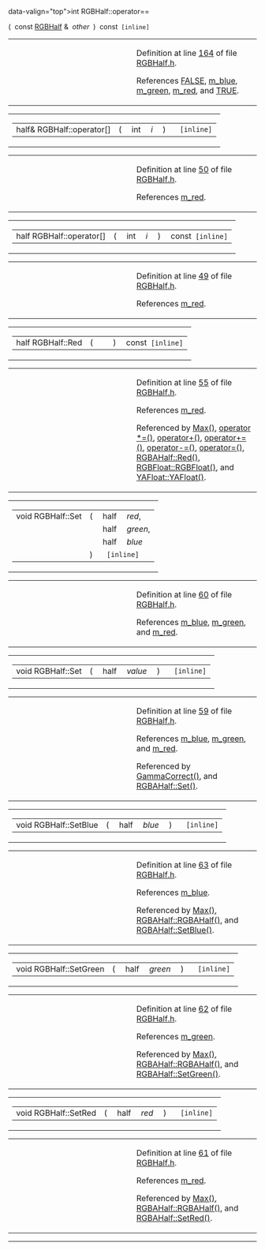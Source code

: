 data-valign="top">int RGBHalf::operator==</td>
<td class="md" data-valign="top">( </td>
<td class="md" data-nowrap="" data-valign="top">const <a href="classRGBHalf.md" class="el">RGBHalf</a> &amp; </td>
<td class="mdname1" data-valign="top" data-nowrap=""><em>other</em></td>
<td class="md" data-valign="top"> ) </td>
<td class="md" data-nowrap="">const<code> [inline]</code></td>
</tr>
</tbody>
</table></td>
</tr>
</tbody>
</table>

<table data-cellspacing="5" data-cellpadding="0" data-border="0">
<colgroup>
<col style="width: 50%" />
<col style="width: 50%" />
</colgroup>
<tbody>
<tr>
<td> </td>
<td><p>Definition at line <a href="RGBHalf_8h-source.md#l00164" class="el">164</a> of file <a href="RGBHalf_8h-source.md" class="el">RGBHalf.h</a>.</p>
<p>References <a href="macwinsock_8h-source.md#l00040" class="el">FALSE</a>, <a href="RGBHalf_8h-source.md#l00020" class="el">m_blue</a>, <a href="RGBHalf_8h-source.md#l00020" class="el">m_green</a>, <a href="RGBHalf_8h-source.md#l00020" class="el">m_red</a>, and <a href="macwinsock_8h-source.md#l00036" class="el">TRUE</a>.</p></td>
</tr>
</tbody>
</table>

<span id="afa3b3be64f86f689de4bf05a470fc17" class="anchor"></span>

<table class="mdTable" data-cellpadding="2" data-cellspacing="0">
<colgroup>
<col style="width: 100%" />
</colgroup>
<tbody>
<tr>
<td class="mdRow"><table data-cellpadding="0" data-cellspacing="0" data-border="0">
<tbody>
<tr>
<td class="md" data-nowrap="" data-valign="top">half&amp; RGBHalf::operator[]</td>
<td class="md" data-valign="top">( </td>
<td class="md" data-nowrap="" data-valign="top">int </td>
<td class="mdname1" data-valign="top" data-nowrap=""><em>i</em></td>
<td class="md" data-valign="top"> ) </td>
<td class="md" data-nowrap=""><code> [inline]</code></td>
</tr>
</tbody>
</table></td>
</tr>
</tbody>
</table>

<table data-cellspacing="5" data-cellpadding="0" data-border="0">
<colgroup>
<col style="width: 50%" />
<col style="width: 50%" />
</colgroup>
<tbody>
<tr>
<td> </td>
<td><p>Definition at line <a href="RGBHalf_8h-source.md#l00050" class="el">50</a> of file <a href="RGBHalf_8h-source.md" class="el">RGBHalf.h</a>.</p>
<p>References <a href="RGBHalf_8h-source.md#l00020" class="el">m_red</a>.</p></td>
</tr>
</tbody>
</table>

<span id="56bd1e633f412f07706e05b60f9eb2bc" class="anchor"></span>

<table class="mdTable" data-cellpadding="2" data-cellspacing="0">
<colgroup>
<col style="width: 100%" />
</colgroup>
<tbody>
<tr>
<td class="mdRow"><table data-cellpadding="0" data-cellspacing="0" data-border="0">
<tbody>
<tr>
<td class="md" data-nowrap="" data-valign="top">half RGBHalf::operator[]</td>
<td class="md" data-valign="top">( </td>
<td class="md" data-nowrap="" data-valign="top">int </td>
<td class="mdname1" data-valign="top" data-nowrap=""><em>i</em></td>
<td class="md" data-valign="top"> ) </td>
<td class="md" data-nowrap="">const<code> [inline]</code></td>
</tr>
</tbody>
</table></td>
</tr>
</tbody>
</table>

<table data-cellspacing="5" data-cellpadding="0" data-border="0">
<colgroup>
<col style="width: 50%" />
<col style="width: 50%" />
</colgroup>
<tbody>
<tr>
<td> </td>
<td><p>Definition at line <a href="RGBHalf_8h-source.md#l00049" class="el">49</a> of file <a href="RGBHalf_8h-source.md" class="el">RGBHalf.h</a>.</p>
<p>References <a href="RGBHalf_8h-source.md#l00020" class="el">m_red</a>.</p></td>
</tr>
</tbody>
</table>

<span id="3d061051286831d4f2aebae980198b48" class="anchor"></span>

<table class="mdTable" data-cellpadding="2" data-cellspacing="0">
<colgroup>
<col style="width: 100%" />
</colgroup>
<tbody>
<tr>
<td class="mdRow"><table data-cellpadding="0" data-cellspacing="0" data-border="0">
<tbody>
<tr>
<td class="md" data-nowrap="" data-valign="top">half RGBHalf::Red</td>
<td class="md" data-valign="top">( </td>
<td class="mdname1" data-valign="top" data-nowrap=""></td>
<td class="md" data-valign="top"> ) </td>
<td class="md" data-nowrap="">const<code> [inline]</code></td>
</tr>
</tbody>
</table></td>
</tr>
</tbody>
</table>

<table data-cellspacing="5" data-cellpadding="0" data-border="0">
<colgroup>
<col style="width: 50%" />
<col style="width: 50%" />
</colgroup>
<tbody>
<tr>
<td> </td>
<td><p>Definition at line <a href="RGBHalf_8h-source.md#l00055" class="el">55</a> of file <a href="RGBHalf_8h-source.md" class="el">RGBHalf.h</a>.</p>
<p>References <a href="RGBHalf_8h-source.md#l00020" class="el">m_red</a>.</p>
<p>Referenced by <a href="RGBHalf_8h-source.md#l00065" class="el">Max()</a>, <a href="RGBHalf_8h-source.md#l00132" class="el">operator *=()</a>, <a href="RGBHalf_8h-source.md#l00156" class="el">operator+()</a>, <a href="RGBHalf_8h-source.md#l00116" class="el">operator+=()</a>, <a href="RGBHalf_8h-source.md#l00124" class="el">operator-=()</a>, <a href="RGBHalf_8h-source.md#l00108" class="el">operator=()</a>, <a href="RGBHalf_8h-source.md#l00218" class="el">RGBAHalf::Red()</a>, <a href="RGBFloat_8inl-source.md#l00021" class="el">RGBFloat::RGBFloat()</a>, and <a href="RGBFloat_8inl-source.md#l00093" class="el">YAFloat::YAFloat()</a>.</p></td>
</tr>
</tbody>
</table>

<span id="b1dec32353af84475be1597d67725296" class="anchor"></span>

<table class="mdTable" data-cellpadding="2" data-cellspacing="0">
<colgroup>
<col style="width: 100%" />
</colgroup>
<tbody>
<tr>
<td class="mdRow"><table data-cellpadding="0" data-cellspacing="0" data-border="0">
<tbody>
<tr>
<td class="md" data-nowrap="" data-valign="top">void RGBHalf::Set</td>
<td class="md" data-valign="top">( </td>
<td class="md" data-nowrap="" data-valign="top">half </td>
<td class="mdname" data-nowrap=""><em>red</em>,</td>
</tr>
<tr>
<td class="md" style="text-align: right;" data-nowrap=""></td>
<td class="md"></td>
<td class="md" data-nowrap="">half </td>
<td class="mdname" data-nowrap=""><em>green</em>,</td>
</tr>
<tr>
<td class="md" style="text-align: right;" data-nowrap=""></td>
<td class="md"></td>
<td class="md" data-nowrap="">half </td>
<td class="mdname" data-nowrap=""><em>blue</em></td>
</tr>
<tr>
<td class="md"></td>
<td class="md">) </td>
<td colspan="2" class="md"><code> [inline]</code></td>
</tr>
</tbody>
</table></td>
</tr>
</tbody>
</table>

<table data-cellspacing="5" data-cellpadding="0" data-border="0">
<colgroup>
<col style="width: 50%" />
<col style="width: 50%" />
</colgroup>
<tbody>
<tr>
<td> </td>
<td><p>Definition at line <a href="RGBHalf_8h-source.md#l00060" class="el">60</a> of file <a href="RGBHalf_8h-source.md" class="el">RGBHalf.h</a>.</p>
<p>References <a href="RGBHalf_8h-source.md#l00020" class="el">m_blue</a>, <a href="RGBHalf_8h-source.md#l00020" class="el">m_green</a>, and <a href="RGBHalf_8h-source.md#l00020" class="el">m_red</a>.</p></td>
</tr>
</tbody>
</table>

<span id="ea76467b46ce22fa1f35e51a162193a3" class="anchor"></span>

<table class="mdTable" data-cellpadding="2" data-cellspacing="0">
<colgroup>
<col style="width: 100%" />
</colgroup>
<tbody>
<tr>
<td class="mdRow"><table data-cellpadding="0" data-cellspacing="0" data-border="0">
<tbody>
<tr>
<td class="md" data-nowrap="" data-valign="top">void RGBHalf::Set</td>
<td class="md" data-valign="top">( </td>
<td class="md" data-nowrap="" data-valign="top">half </td>
<td class="mdname1" data-valign="top" data-nowrap=""><em>value</em></td>
<td class="md" data-valign="top"> ) </td>
<td class="md" data-nowrap=""><code> [inline]</code></td>
</tr>
</tbody>
</table></td>
</tr>
</tbody>
</table>

<table data-cellspacing="5" data-cellpadding="0" data-border="0">
<colgroup>
<col style="width: 50%" />
<col style="width: 50%" />
</colgroup>
<tbody>
<tr>
<td> </td>
<td><p>Definition at line <a href="RGBHalf_8h-source.md#l00059" class="el">59</a> of file <a href="RGBHalf_8h-source.md" class="el">RGBHalf.h</a>.</p>
<p>References <a href="RGBHalf_8h-source.md#l00020" class="el">m_blue</a>, <a href="RGBHalf_8h-source.md#l00020" class="el">m_green</a>, and <a href="RGBHalf_8h-source.md#l00020" class="el">m_red</a>.</p>
<p>Referenced by <a href="RGBHalf_8h-source.md#l00071" class="el">GammaCorrect()</a>, and <a href="RGBHalf_8h-source.md#l00230" class="el">RGBAHalf::Set()</a>.</p></td>
</tr>
</tbody>
</table>

<span id="f3d69ad05054f5e8bb08f92dec5a53fe" class="anchor"></span>

<table class="mdTable" data-cellpadding="2" data-cellspacing="0">
<colgroup>
<col style="width: 100%" />
</colgroup>
<tbody>
<tr>
<td class="mdRow"><table data-cellpadding="0" data-cellspacing="0" data-border="0">
<tbody>
<tr>
<td class="md" data-nowrap="" data-valign="top">void RGBHalf::SetBlue</td>
<td class="md" data-valign="top">( </td>
<td class="md" data-nowrap="" data-valign="top">half </td>
<td class="mdname1" data-valign="top" data-nowrap=""><em>blue</em></td>
<td class="md" data-valign="top"> ) </td>
<td class="md" data-nowrap=""><code> [inline]</code></td>
</tr>
</tbody>
</table></td>
</tr>
</tbody>
</table>

<table data-cellspacing="5" data-cellpadding="0" data-border="0">
<colgroup>
<col style="width: 50%" />
<col style="width: 50%" />
</colgroup>
<tbody>
<tr>
<td> </td>
<td><p>Definition at line <a href="RGBHalf_8h-source.md#l00063" class="el">63</a> of file <a href="RGBHalf_8h-source.md" class="el">RGBHalf.h</a>.</p>
<p>References <a href="RGBHalf_8h-source.md#l00020" class="el">m_blue</a>.</p>
<p>Referenced by <a href="RGBHalf_8h-source.md#l00065" class="el">Max()</a>, <a href="RGBHalf_8h-source.md#l00242" class="el">RGBAHalf::RGBAHalf()</a>, and <a href="RGBHalf_8h-source.md#l00225" class="el">RGBAHalf::SetBlue()</a>.</p></td>
</tr>
</tbody>
</table>

<span id="5e60890aa9eec70ae51bba216d58b9be" class="anchor"></span>

<table class="mdTable" data-cellpadding="2" data-cellspacing="0">
<colgroup>
<col style="width: 100%" />
</colgroup>
<tbody>
<tr>
<td class="mdRow"><table data-cellpadding="0" data-cellspacing="0" data-border="0">
<tbody>
<tr>
<td class="md" data-nowrap="" data-valign="top">void RGBHalf::SetGreen</td>
<td class="md" data-valign="top">( </td>
<td class="md" data-nowrap="" data-valign="top">half </td>
<td class="mdname1" data-valign="top" data-nowrap=""><em>green</em></td>
<td class="md" data-valign="top"> ) </td>
<td class="md" data-nowrap=""><code> [inline]</code></td>
</tr>
</tbody>
</table></td>
</tr>
</tbody>
</table>

<table data-cellspacing="5" data-cellpadding="0" data-border="0">
<colgroup>
<col style="width: 50%" />
<col style="width: 50%" />
</colgroup>
<tbody>
<tr>
<td> </td>
<td><p>Definition at line <a href="RGBHalf_8h-source.md#l00062" class="el">62</a> of file <a href="RGBHalf_8h-source.md" class="el">RGBHalf.h</a>.</p>
<p>References <a href="RGBHalf_8h-source.md#l00020" class="el">m_green</a>.</p>
<p>Referenced by <a href="RGBHalf_8h-source.md#l00065" class="el">Max()</a>, <a href="RGBHalf_8h-source.md#l00242" class="el">RGBAHalf::RGBAHalf()</a>, and <a href="RGBHalf_8h-source.md#l00224" class="el">RGBAHalf::SetGreen()</a>.</p></td>
</tr>
</tbody>
</table>

<span id="ca54356b02ccbf89bf74932ca615d9d3" class="anchor"></span>

<table class="mdTable" data-cellpadding="2" data-cellspacing="0">
<colgroup>
<col style="width: 100%" />
</colgroup>
<tbody>
<tr>
<td class="mdRow"><table data-cellpadding="0" data-cellspacing="0" data-border="0">
<tbody>
<tr>
<td class="md" data-nowrap="" data-valign="top">void RGBHalf::SetRed</td>
<td class="md" data-valign="top">( </td>
<td class="md" data-nowrap="" data-valign="top">half </td>
<td class="mdname1" data-valign="top" data-nowrap=""><em>red</em></td>
<td class="md" data-valign="top"> ) </td>
<td class="md" data-nowrap=""><code> [inline]</code></td>
</tr>
</tbody>
</table></td>
</tr>
</tbody>
</table>

<table data-cellspacing="5" data-cellpadding="0" data-border="0">
<colgroup>
<col style="width: 50%" />
<col style="width: 50%" />
</colgroup>
<tbody>
<tr>
<td> </td>
<td><p>Definition at line <a href="RGBHalf_8h-source.md#l00061" class="el">61</a> of file <a href="RGBHalf_8h-source.md" class="el">RGBHalf.h</a>.</p>
<p>References <a href="RGBHalf_8h-source.md#l00020" class="el">m_red</a>.</p>
<p>Referenced by <a href="RGBHalf_8h-source.md#l00065" class="el">Max()</a>, <a href="RGBHalf_8h-source.md#l00242" class="el">RGBAHalf::RGBAHalf()</a>, and <a href="RGBHalf_8h-source.md#l00223" class="el">RGBAHalf::SetRed()</a>.</p></td>
</tr>
</tbody>
</table>

------------------------------------------------------------------------

